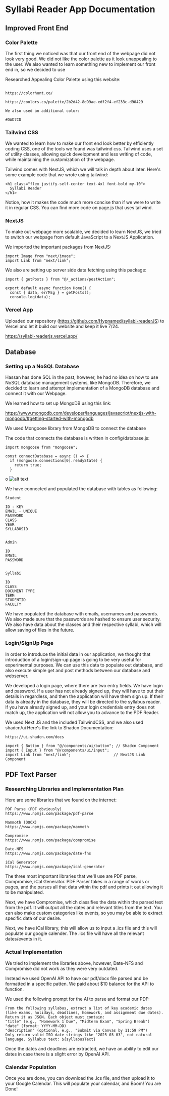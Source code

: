 # **Syllabi Reader App Documentation**

## **Improved Front End**

### Color Palette

The first thing we noticed was that our front end of the webpage did not look very good. We did not like the color palette as it look unappealing to the user. We also wanted to learn something new to implement our front end in, so we decided to use

Researched Appealing Color Palette using this website:

```

https://colorhunt.co/

https://coolors.co/palette/2b2d42-8d99ae-edf2f4-ef233c-d90429

We also used an additional color:

#DAD7CD
```

### Tailwind CSS

We wanted to learn how to make our front end look better by efficiently coding CSS, one of the tools we found was tailwind css. Tailwind uses a set of utility classes, allowing quick development and less writing of code, while maintaining the customization of the webpage.

Tailwind comes with NextJS, which we will talk in depth about later. Here's some example code that we wrote using tailwind:

```
<h1 class="flex justify-self-center text-4xl font-bold my-10">
  Syllabi Reader
</h1>
```

Notice, how it makes the code much more concise than if we were to write it in regular CSS. You can find more code on page.js that uses tailwind.

### NextJS

To make out webpage more scalable, we decided to learn NextJS, we tried to switch our webpage from default JavaScript to a NextJS Application.

We imported the important packages from NextJS:

```
import Image from "next/image";
import Link from "next/link";
```

We also are setting up server side data fetching using this package:

```
import { getPosts } from "@/_actions/postAction";

export default async function Home() {
  const { data, errMsg } = getPosts();
  console.log(data);

```

### Vercel App

Uploaded our repository (https://github.com/Hypnamed/syllabi-readerJS) to Vercel and let it build our website and keep it live 7/24.

https://syllabi-readerjs.vercel.app/

## **Database**

### Setting up a NoSQL Database

Hassan has done SQL in the past, however, he had no idea on how to use NoSQL database management systems, like MongoDB. Therefore, we decided to learn and attempt implementation of a MongoDB database and connect it with our Webpage.

We learned how to set up MongoDB using this link:

https://www.mongodb.com/developer/languages/javascript/nextjs-with-mongodb/#getting-started-with-mongodb

We used Mongoose library from MongoDB to connect the database

The code that connects the database is written in config/database.js:

```
import mongoose from "mongoose";

const connectDatabase = async () => {
  if (mongoose.connections[0].readyState) {
    return true;
  }
```

o
![alt text](databaseconn.png)

We have connected and populated the database with tables as following:

```
Student

ID - KEY
EMAIL - UNIQUE
PASSWORD
CLASS
YEAR
SYLLABUSID


Admin

ID
EMAIL
PASSWORD


Syllabi

ID
CLASS
DOCUMENT TYPE
TERM
STUDENTID
FACULTY

```

We have populated the database with emails, usernames and passwords. We also made sure that the passwords are hashed to ensure user security. We also have data about the classes and their respective syllabi, which will allow saving of files in the future.

### Login/SignUp Page

In order to introduce the initial data in our application, we thought that introduction of a login/sign-up page is going to be very useful for experimental purposes. We can use this data to populate out database, and also execute simple get and post methods between our database and webserver.

We developed a login page, where there are two entry fields. We have login and password. If a user has not already signed up, they will have to put their details in regardless, and then the application will have them sign up. If their data is already in the database, they will be directed to the syllabus reader. If you have already signed up, and your login credentials entry does not match up, the application will not allow you to advance to the PDF Reader.

We used Next JS and the included TailwindCSS, and we also used shadcn/ui
Here's the link to Shadcn Documentation:

```
https://ui.shadcn.com/docs
```

```
import { Button } from "@/components/ui/button"; // Shadcn Component
import { Input } from "@/components/ui/input";
import Link from "next/link";                   // NextJS Link Component
```

## **PDF Text Parser**

### Researching Libraries and Implementation Plan

Here are some libraries that we found on the internet:

```
PDF Parse (PDF obviously)
https://www.npmjs.com/package/pdf-parse

Mammoth (DOCX)
https://www.npmjs.com/package/mammoth

Compromise
https://www.npmjs.com/package/compromise

Date-NFS
https://www.npmjs.com/package/date-fns

iCal Generator
https://www.npmjs.com/package/ical-generator
```

The three most important libraries that we'll use are PDF parse, Compromise, iCal Generator. PDF Parser takes in a range of words or pages, and the parses all that data within the pdf and prints it out allowing it to be manipulated.

Next, we have Compromise, which classifies the data within the parsed text from the pdf. It will output all the dates and relevant titles from the text. You can also make custom categories like events, so you may be able to extract specific data of our desire.

Next, we have iCal library, this will allow us to input a .ics file and this will populate our google calender. The .ics file will have all the relevant dates/events in it.

### Actual Implementation

We tried to implement the libraries above, however, Date-NFS and Compromise did not work as they were very outdated.

Instead we used OpenAI API to have our pdf/docx file parsed and be formatted in a specific patten. We paid about $10 balance for the API to function.

We used the following prompt for the AI to parse and format our PDF:

```
From the following syllabus, extract a list of key academic dates (like exams, holidays, deadlines, homework, and assignment due dates). Return it as JSON. Each object must contain:
"title" (e.g., "Homework 1 Due", "Midterm Exam", "Spring Break")
"date" (format: YYYY-MM-DD)
"description" (optional, e.g., "Submit via Canvas by 11:59 PM")
Only return valid ISO date strings like "2025-03-03", not natural language. Syllabus text: ${syllabusText}
```

Once the dates and deadlines are extracted, we have an ability to edit our dates in case there is a slight error by OpenAI API.

### Calendar Population

Once you are done, you can download the .ics file, and then upload it to your Google Calendar. This will populate your calendar, and Boom! You are Done!
